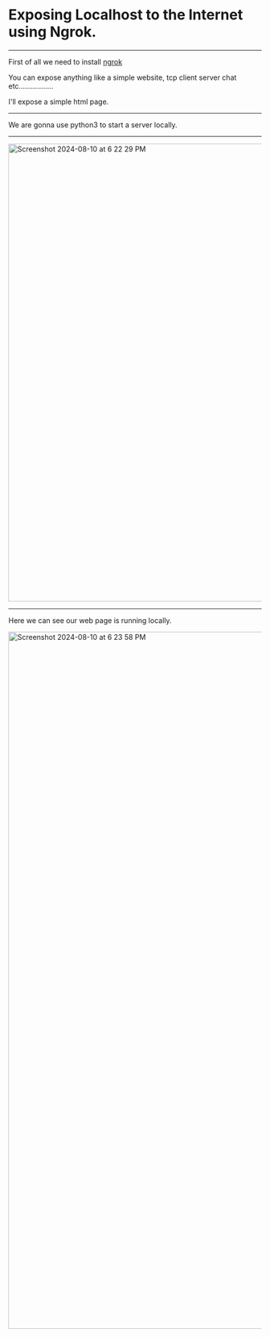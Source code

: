 # Exposing Localhost to the Internet using Ngrok.

---


First of all we need to install [ngrok](https://ngrok.com/download)

You can expose anything like a simple website, tcp client server chat etc.................

I'll expose a simple html page.

---

We are gonna use python3 to start a server locally.

---

<img width="909" alt="Screenshot 2024-08-10 at 6 22 29 PM" src="https://github.com/user-attachments/assets/fcc1575b-3341-4dda-8fc4-14613544e12c">

---

Here we can see our web page is running locally.

<img width="1384" alt="Screenshot 2024-08-10 at 6 23 58 PM" src="https://github.com/user-attachments/assets/d3f6f7c5-a769-4a42-8348-8408117166c0">


